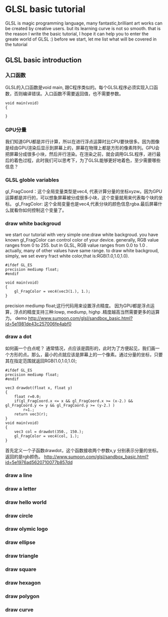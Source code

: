 # GLSL basic tutorial
GLSL is magic programming language, many fantastic,brilliant art works can be created by creative users. but its learning curve is not so smooth. that is the reason I write the basic tutorial, I hope it can help you to enter the greate world of GLSL :)
before we start, let me list what will be covered in the tutorial
## GLSL basic introduction
### 入口函数
GLSL的入口函数是void main, 跟C程序类似的。每个GLSL程序必须实现入口函数，否则编译错误。入口函数不需要返回值，也不需要参数。
```
void main(void)
{

}
```
### GPU分量
我们知道GPU都是并行计算，所以在进行浮点运算时比CPU要快很多。因为图像是经由GPU渲染后显示到屏幕上的，屏幕在物理上都是方形的像素阵列。GPU会把屏幕分成很多小块，然后并行渲染。在渲染之前，就会调用GLSL程序，进行最后的着色过程，此时我们可以思考下，为了GLSL能够更好地着色，至少需要哪些信息？

### GLSL globle variables
gl_FragCoord：这个全局变量类型是vec4, 代表计算分量的坐标xyzw。因为GPU运算都是并行的，可以想象屏幕被分成很多小块，这个变量就用来代表每个块的坐标。
gl_FragColor: 这个全局变量也是vec4,代表分块的颜色信息rgba.最后屏幕什么就看你如何控制这个变量了。
### draw white backgroud
we start our tutorial with very simple one:draw white backgroud. you have known gl_FragColor can control color of your device. generally, RGB value ranges from 0 to 255. but in GLSL, RGB value ranges from 0.0 to 1.0 . actually, many of other values have same range. to draw white backgroud, simply, we set every fract white color,that is:RGB(1.0,1.0,1.0).
```
#ifdef GL_ES
precision mediump float;
#endif

void main(void) 
{
    gl_FragColor = vec4(vec3(1.), 1.);
}
```
precision mediump float;这行代码用来设置浮点精度。
因为GPU都是浮点运算，浮点的精度支持三种:lowp, mediump, highp .精度越高当然需要更多的运算力。
demo http://www.sumoon.com/glsl/sandbox_basic.html?id=5e1981de43c257006fe4abf0
### draw a dot
如何画一个白点呢？  通常情况，点应该是圆形的，此时为了方便起见，我们画一个方形的点。那么，最小的点就应该是屏幕上的一个像素。通过分量的坐标，只要其在指定范围就返回RGB(1.0,1.0,1.0);
```
#ifdef GL_ES
precision mediump float;
#endif

vec3 drawdot(float x, float y)
{
    float r=0.0;
    if(gl_FragCoord.x <= x && gl_FragCoord.x >= (x-2.) && gl_FragCoord.y <= y && gl_FragCoord.y >= (y-2.) )
        r=1.;    
    return vec3(r);
}
void main(void) 
{
    vec3 col = drawdot(350., 150.);
    gl_FragColor = vec4(col, 1.);
}
```

首先定义一个子函数drawdot，这个函数接收两个参数x,y 分别表示分量的坐标。返回的是rgb颜色。
http://www.sumoon.com/glsl/sandbox_basic.html?id=5e1976ad5620710077b857dd

### draw a line
### draw a letter
### draw hello world

### draw circle
### draw olymic logo
### draw ellipse
### draw triangle
### draw square
### draw hexagon
### draw polygon

### draw curve


